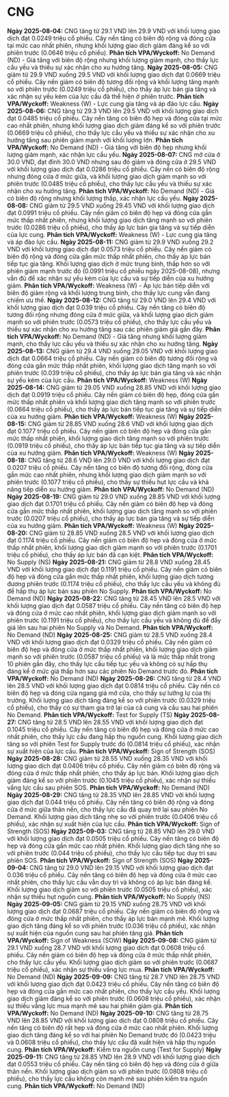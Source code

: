 # CNG

**Ngày 2025-08-04:** CNG tăng từ 29.1 VND lên 29.9 VND với khối lượng giao dịch đạt 0.0249 triệu cổ phiếu. Cây nến tăng có biên độ rộng và đóng cửa tại mức cao nhất phiên, nhưng khối lượng giao dịch giảm đáng kể so với phiên trước (0.0646 triệu cổ phiếu). **Phân tích VPA/Wyckoff:** No Demand (ND) - Giá tăng với biên độ rộng nhưng khối lượng giảm mạnh, cho thấy lực cầu yếu và thiếu sự xác nhận cho xu hướng tăng.
**Ngày 2025-08-05:** CNG giảm từ 29.9 VND xuống 29.5 VND với khối lượng giao dịch đạt 0.0669 triệu cổ phiếu. Cây nến giảm có biên độ tương đối rộng và khối lượng tăng mạnh so với phiên trước (0.0249 triệu cổ phiếu), cho thấy áp lực bán gia tăng và xác nhận sự yếu kém của lực cầu đã thể hiện ở phiên trước. **Phân tích VPA/Wyckoff:** Weakness (W) - Lực cung gia tăng và áp đảo lực cầu.
**Ngày 2025-08-06:** CNG tăng từ 29.3 VND lên 29.5 VND với khối lượng giao dịch đạt 0.0485 triệu cổ phiếu. Cây nến tăng có biên độ hẹp và đóng cửa tại mức cao nhất phiên, nhưng khối lượng giao dịch giảm đáng kể so với phiên trước (0.0669 triệu cổ phiếu), cho thấy lực cầu yếu và thiếu sự xác nhận cho xu hướng tăng sau phiên giảm mạnh với khối lượng lớn. **Phân tích VPA/Wyckoff:** No Demand (ND) - Giá tăng với biên độ hẹp nhưng khối lượng giảm mạnh, xác nhận lực cầu yếu.
**Ngày 2025-08-07:** CNG mở cửa ở 30.0 VND, đạt đỉnh 30.0 VND nhưng sau đó giảm và đóng cửa ở 29.5 VND với khối lượng giao dịch đạt 0.0286 triệu cổ phiếu. Cây nến có biên độ rộng nhưng đóng cửa ở mức giữa, và khối lượng giao dịch giảm mạnh so với phiên trước (0.0485 triệu cổ phiếu), cho thấy lực cầu yếu và thiếu sự xác nhận cho xu hướng tăng. **Phân tích VPA/Wyckoff:** No Demand (ND) - Giá có biên độ rộng nhưng khối lượng thấp, xác nhận lực cầu yếu.
**Ngày 2025-08-08:** CNG giảm từ 29.5 VND xuống 29.45 VND với khối lượng giao dịch đạt 0.0991 triệu cổ phiếu. Cây nến giảm có biên độ hẹp và đóng cửa gần mức thấp nhất phiên, nhưng khối lượng giao dịch tăng mạnh so với phiên trước (0.0286 triệu cổ phiếu), cho thấy áp lực bán gia tăng và sự tiếp diễn của lực cung. **Phân tích VPA/Wyckoff:** Weakness (W) - Lực cung gia tăng và áp đảo lực cầu.
**Ngày 2025-08-11:** CNG giảm từ 29.9 VND xuống 29.2 VND với khối lượng giao dịch đạt 0.0573 triệu cổ phiếu. Cây nến giảm có biên độ rộng và đóng cửa gần mức thấp nhất phiên, cho thấy áp lực bán tiếp tục gia tăng. Khối lượng giao dịch ở mức trung bình, thấp hơn so với phiên giảm mạnh trước đó (0.0991 triệu cổ phiếu ngày 2025-08-08), nhưng vẫn đủ để xác nhận sự yếu kém của lực cầu và sự tiếp diễn của xu hướng giảm. **Phân tích VPA/Wyckoff:** Weakness (W) - Áp lực bán tiếp diễn với biên độ giảm rộng và khối lượng trung bình, cho thấy lực cung vẫn đang chiếm ưu thế.
**Ngày 2025-08-12:** CNG tăng từ 29.0 VND lên 29.4 VND với khối lượng giao dịch đạt 0.039 triệu cổ phiếu. Cây nến tăng có biên độ tương đối rộng nhưng đóng cửa ở mức giữa, và khối lượng giao dịch giảm mạnh so với phiên trước (0.0573 triệu cổ phiếu), cho thấy lực cầu yếu và thiếu sự xác nhận cho xu hướng tăng sau các phiên giảm giá gần đây. **Phân tích VPA/Wyckoff:** No Demand (ND) - Giá tăng nhưng khối lượng giảm mạnh, cho thấy lực cầu yếu và thiếu sự xác nhận cho xu hướng tăng.
**Ngày 2025-08-13:** CNG giảm từ 29.4 VND xuống 29.05 VND với khối lượng giao dịch đạt 0.0664 triệu cổ phiếu. Cây nến giảm có biên độ tương đối rộng và đóng cửa gần mức thấp nhất phiên, khối lượng giao dịch tăng mạnh so với phiên trước (0.039 triệu cổ phiếu), cho thấy áp lực bán gia tăng và xác nhận sự yếu kém của lực cầu. **Phân tích VPA/Wyckoff:** Weakness (W)
**Ngày 2025-08-14:** CNG giảm từ 29.05 VND xuống 28.85 VND với khối lượng giao dịch đạt 0.0919 triệu cổ phiếu. Cây nến giảm có biên độ hẹp, đóng cửa gần mức thấp nhất phiên và khối lượng giao dịch tăng mạnh so với phiên trước (0.0664 triệu cổ phiếu), cho thấy áp lực bán tiếp tục gia tăng và sự tiếp diễn của xu hướng giảm. **Phân tích VPA/Wyckoff:** Weakness (W)
**Ngày 2025-08-15:** CNG giảm từ 28.85 VND xuống 28.6 VND với khối lượng giao dịch đạt 0.1077 triệu cổ phiếu. Cây nến giảm có biên độ hẹp và đóng cửa gần mức thấp nhất phiên, khối lượng giao dịch tăng mạnh so với phiên trước (0.0919 triệu cổ phiếu), cho thấy áp lực bán tiếp tục gia tăng và sự tiếp diễn của xu hướng giảm. **Phân tích VPA/Wyckoff:** Weakness (W)
**Ngày 2025-08-18:** CNG tăng từ 28.6 VND lên 29.0 VND với khối lượng giao dịch đạt 0.0207 triệu cổ phiếu. Cây nến tăng có biên độ tương đối rộng, đóng cửa gần mức cao nhất phiên, nhưng khối lượng giao dịch giảm mạnh so với phiên trước (0.1077 triệu cổ phiếu), cho thấy sự thiếu hụt lực cầu và khả năng tiếp diễn xu hướng giảm. **Phân tích VPA/Wyckoff:** No Demand (ND)
**Ngày 2025-08-19:** CNG giảm từ 29.0 VND xuống 28.85 VND với khối lượng giao dịch đạt 0.1701 triệu cổ phiếu. Cây nến giảm có biên độ hẹp và đóng cửa gần mức thấp nhất phiên, khối lượng giao dịch tăng mạnh so với phiên trước (0.0207 triệu cổ phiếu), cho thấy áp lực bán gia tăng và sự tiếp diễn của xu hướng giảm. **Phân tích VPA/Wyckoff:** Weakness (W)
**Ngày 2025-08-20:** CNG giảm từ 28.85 VND xuống 28.5 VND với khối lượng giao dịch đạt 0.1174 triệu cổ phiếu. Cây nến giảm có biên độ hẹp và đóng cửa ở mức thấp nhất phiên, khối lượng giao dịch giảm mạnh so với phiên trước (0.1701 triệu cổ phiếu), cho thấy áp lực bán đã cạn kiệt. **Phân tích VPA/Wyckoff:** No Supply (NS)
**Ngày 2025-08-21:** CNG giảm từ 28.8 VND xuống 28.45 VND với khối lượng giao dịch đạt 0.1191 triệu cổ phiếu. Cây nến giảm có biên độ hẹp và đóng cửa gần mức thấp nhất phiên, khối lượng giao dịch tương đương phiên trước (0.1174 triệu cổ phiếu), cho thấy lực cầu yếu và không đủ để hấp thụ áp lực bán sau phiên No Supply. **Phân tích VPA/Wyckoff:** No Demand (ND)
**Ngày 2025-08-22:** CNG tăng từ 28.45 VND lên 28.5 VND với khối lượng giao dịch đạt 0.0587 triệu cổ phiếu. Cây nến tăng có biên độ hẹp và đóng cửa ở mức cao nhất phiên, khối lượng giao dịch giảm mạnh so với phiên trước (0.1191 triệu cổ phiếu), cho thấy lực cầu yếu và không đủ để đẩy giá lên sau hai phiên No Supply và No Demand. **Phân tích VPA/Wyckoff:** No Demand (ND)
**Ngày 2025-08-25:** CNG giảm từ 28.5 VND xuống 28.4 VND với khối lượng giao dịch đạt 0.0329 triệu cổ phiếu. Cây nến giảm có biên độ hẹp và đóng cửa ở mức thấp nhất phiên, khối lượng giao dịch giảm mạnh so với phiên trước (0.0587 triệu cổ phiếu) và là mức thấp nhất trong 10 phiên gần đây, cho thấy lực cầu tiếp tục yếu và không có sự hấp thụ đáng kể ở mức giá thấp hơn sau các phiên No Demand trước đó. **Phân tích VPA/Wyckoff:** No Demand (ND)
**Ngày 2025-08-26:** CNG tăng từ 28.4 VND lên 28.5 VND với khối lượng giao dịch đạt 0.0814 triệu cổ phiếu. Cây nến có biên độ hẹp và đóng cửa ngang giá mở cửa, cho thấy sự lưỡng lự của thị trường. Khối lượng giao dịch tăng đáng kể so với phiên trước (0.0329 triệu cổ phiếu), cho thấy có sự tham gia trở lại của cả cung và cầu sau hai phiên No Demand. **Phân tích VPA/Wyckoff:** Test for Supply (TS)
**Ngày 2025-08-27:** CNG tăng từ 28.5 VND lên 28.55 VND với khối lượng giao dịch đạt 0.1045 triệu cổ phiếu. Cây nến tăng có biên độ hẹp và đóng cửa ở mức cao nhất phiên, cho thấy lực cầu đang hấp thụ nguồn cung. Khối lượng giao dịch tăng so với phiên Test for Supply trước đó (0.0814 triệu cổ phiếu), xác nhận sự xuất hiện của lực cầu. **Phân tích VPA/Wyckoff:** Sign of Strength (SOS)
**Ngày 2025-08-28:** CNG giảm từ 28.55 VND xuống 28.35 VND với khối lượng giao dịch đạt 0.0406 triệu cổ phiếu. Cây nến giảm có biên độ rộng và đóng cửa ở mức thấp nhất phiên, cho thấy áp lực bán. Khối lượng giao dịch giảm đáng kể so với phiên trước (0.1045 triệu cổ phiếu), xác nhận sự thiếu vắng lực cầu sau phiên SOS. **Phân tích VPA/Wyckoff:** No Demand (ND)
**Ngày 2025-08-29:** CNG tăng từ 28.35 VND lên 28.85 VND với khối lượng giao dịch đạt 0.044 triệu cổ phiếu. Cây nến tăng có biên độ rộng và đóng cửa ở mức giữa thân nến, cho thấy lực cầu đã quay trở lại sau phiên No Demand. Khối lượng giao dịch tăng nhẹ so với phiên trước (0.0406 triệu cổ phiếu), xác nhận sự xuất hiện của lực cầu. **Phân tích VPA/Wyckoff:** Sign of Strength (SOS)
**Ngày 2025-09-03:** CNG tăng từ 28.85 VND lên 29.0 VND với khối lượng giao dịch đạt 0.0505 triệu cổ phiếu. Cây nến tăng có biên độ hẹp và đóng cửa gần mức cao nhất phiên. Khối lượng giao dịch tăng nhẹ so với phiên trước (0.044 triệu cổ phiếu), cho thấy lực cầu tiếp tục duy trì sau phiên SOS. **Phân tích VPA/Wyckoff:** Sign of Strength (SOS)
**Ngày 2025-09-04:** CNG tăng từ 29.0 VND lên 29.15 VND với khối lượng giao dịch đạt 0.036 triệu cổ phiếu. Cây nến tăng có biên độ hẹp và đóng cửa ở mức cao nhất phiên, cho thấy lực cầu vẫn duy trì và không có áp lực bán đáng kể. Khối lượng giao dịch giảm so với phiên trước (0.0505 triệu cổ phiếu), xác nhận sự thiếu hụt nguồn cung. **Phân tích VPA/Wyckoff:** No Supply (NS)
**Ngày 2025-09-05:** CNG giảm từ 29.15 VND xuống 28.75 VND với khối lượng giao dịch đạt 0.0687 triệu cổ phiếu. Cây nến giảm có biên độ rộng và đóng cửa ở mức thấp nhất phiên, cho thấy áp lực bán mạnh mẽ. Khối lượng giao dịch tăng đáng kể so với phiên trước (0.036 triệu cổ phiếu), xác nhận sự xuất hiện của nguồn cung sau hai phiên tăng giá. **Phân tích VPA/Wyckoff:** Sign of Weakness (SOW)
**Ngày 2025-09-08:** CNG giảm từ 29.1 VND xuống 28.7 VND với khối lượng giao dịch đạt 0.0608 triệu cổ phiếu. Cây nến giảm có biên độ hẹp và đóng cửa ở mức thấp nhất phiên, cho thấy lực cầu yếu. Khối lượng giao dịch giảm so với phiên trước (0.0687 triệu cổ phiếu), xác nhận sự thiếu vắng lực mua. **Phân tích VPA/Wyckoff:** No Demand (ND)
**Ngày 2025-09-09:** CNG tăng từ 28.7 VND lên 28.75 VND với khối lượng giao dịch đạt 0.0423 triệu cổ phiếu. Cây nến tăng có biên độ hẹp và đóng cửa gần mức cao nhất phiên, cho thấy lực cầu yếu. Khối lượng giao dịch giảm đáng kể so với phiên trước (0.0608 triệu cổ phiếu), xác nhận sự thiếu vắng lực mua mạnh mẽ sau hai phiên giảm giá. **Phân tích VPA/Wyckoff:** No Demand (ND)
**Ngày 2025-09-10:** CNG tăng từ 28.75 VND lên 28.85 VND với khối lượng giao dịch đạt 0.0808 triệu cổ phiếu. Cây nến tăng có biên độ rất hẹp và đóng cửa ở mức cao nhất phiên. Khối lượng giao dịch tăng đáng kể so với hai phiên No Demand trước đó (0.0423 triệu và 0.0608 triệu cổ phiếu), cho thấy lực cầu đã xuất hiện và hấp thụ nguồn cung. **Phân tích VPA/Wyckoff:** Kiểm tra nguồn cung (Test for Supply)
**Ngày 2025-09-11:** CNG tăng từ 28.85 VND lên 28.9 VND với khối lượng giao dịch đạt 0.0553 triệu cổ phiếu. Cây nến tăng có biên độ hẹp và đóng cửa ở giữa thân nến. Khối lượng giao dịch giảm so với phiên trước (0.0808 triệu cổ phiếu), cho thấy lực cầu không còn mạnh mẽ sau phiên kiểm tra nguồn cung. **Phân tích VPA/Wyckoff:** No Demand (ND)
